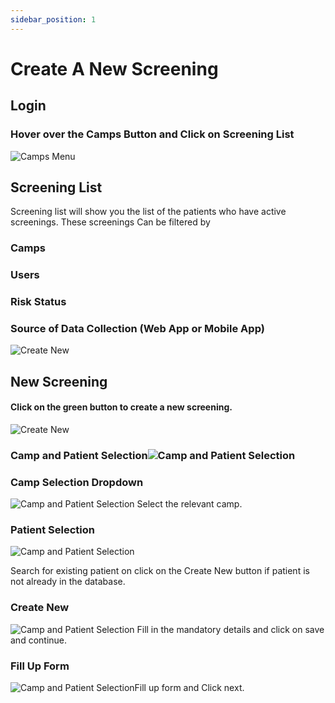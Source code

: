 ```yaml
---
sidebar_position: 1
---
```


# Create A New Screening

## Login

### Hover over the Camps Button and Click on Screening List

![Camps Menu](https://res.cloudinary.com/teleopdassets/image/upload/v1642093254/Guide/Camps%20Menuu.png)

## Screening List

Screening list will show you the list of the patients who have active screenings. These screenings Can be filtered by

### Camps

### Users

### Risk Status

### Source of Data Collection (Web App or Mobile App)

![Create New](https://res.cloudinary.com/teleopdassets/image/upload/v1642093715/Guide/Screening%20List.png)

## New Screening

#### Click on the green button to create a new screening.

![Create New](https://res.cloudinary.com/teleopdassets/image/upload/v1642094172/Guide/Create%20New.png)

### Camp and Patient Selection![Camp and Patient Selection ](https://res.cloudinary.com/teleopdassets/image/upload/v1642094604/Guide/Camp%20Selection%20Screen.png)

### Camp Selection Dropdown

![Camp and Patient Selection ](https://res.cloudinary.com/teleopdassets/image/upload/v1642094890/Guide/Camp%20Selection%20Dropdown.png)
Select the relevant camp.

### Patient Selection

![Camp and Patient Selection ](https://res.cloudinary.com/teleopdassets/image/upload/v1642095102/Guide/Select%20Patient.png)

Search for existing patient on click on the Create New button if patient is not already in the database.

### Create New

![Camp and Patient Selection ](https://res.cloudinary.com/teleopdassets/image/upload/v1642095259/Guide/Enter%20Patient%20Details.png)
Fill in the mandatory details and click on save and continue.

### Fill Up Form

![Camp and Patient Selection ](https://res.cloudinary.com/teleopdassets/image/upload/v1642095448/Guide/Fill%20up%20Camp%20Form.png)Fill up form and Click next.
